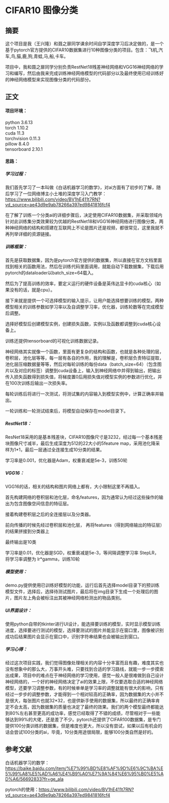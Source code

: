 # CIFAR10 图像分类
## 摘要

这个项目是我（王兴隆）和聂之扉同学课余时间自学深度学习后决定做的，是一个基于pytorch官方提供的CIFAR10数据集进行10种图像分类的项目。包含：飞机,汽车,鸟,猫,鹿,狗,青蛙,马,船,卡车。

项目中，我和聂之扉同学分别负责RestNet18残差神经网络和VGG16神经网络的学习和编写，然后由我来完成训练神经网络模型的代码部分以及最终使用已经训练好的神经网络模型来实现图像分类的代码部分。

## 正文

#### 项目环境：  

python      	  3.6.13  
torch         	  1.10.2  
cuda       	     11.3  
torchvision     0.11.3  
pillow      	    8.4.0  
tensorboard  2.10.1  

#### 思路：

##### 学习过程：

我们首先学习了一本叫做《白话机器学习的数学》，对ai方面有了初步的了解，随后学习了一位网络博主小土堆的深度学习入门教学：https://www.bilibili.com/video/BV1hE411t7RN?vd_source=ae43d9e9ab78266a397ed9841816fcf4

在了解了训练一个分类ai的详细步骤后，决定使用CIFAR10数据集，并采取领域内针对此训练集分类效果较为优越的RestNet18和VGG16神经网络进行图像分类，两种神经网络的结构和搭建在互联网上不论是图片还是视频，都很常见，这里我就不再列举详细的资源链接。

##### 训练框架：

首先是获取数据集，因为是pytorch官方提供的数据集，所以直接在官方文档里面找到相关的函数用法，然后在训练代码里面调用，就能自动下载数据集，下载后用pytorch的dataloader以batch_size=64载入。

然后为了提高训练的效率，要定义运行的硬件设备是英伟达显卡的cuda核心（如果没有的话，就是cpu）。

接下来就是提供一个可选择模型的输入提示，让用户能选择想要训练的模型。两种模型相关的训练参数如学习率以及自调整学习率，优化器，训练轮数等在完成模型后调整。

选择好模型后创建模型实例，创建损失函数，实例以及函数都调整到cuda核心设备上。

训练还提供tensorboard的可视化训练数据记录。

神经网络其实就像一个函数，里面有更复杂的结构和函数，也就是各种处理的层，卷积层，池化层等等，每一层有各自的作用，我的理解是，卷积层负责特征提取，池化层压缩数据量等等，然后对每轮训练的每份data（batch_size=64）（包含图片以及对应的标签）调整到cuda设备上，输入到神经网络中并得到输出，把输出传入损失函数得到损失值，将梯度置0后用损失值对模型实例的参数进行优化，并在100次训练后输出一次损失率。

每轮训练后将进行一次测试，将测试集的内容输入到模型实例中，计算正确率并输出。

一轮训练和一轮测试结束后，将模型自动保存在model目录下。

##### RestNet18：

ResNet18采用的是基本残差块，CIFAR10图像尺寸是3232，经过每一个基本残差块图像尺寸减半，最后生成深度为512的22大小的5feature map，采用池化降采样为1*1，最后一层通过全连接生成10分类的结果。

学习率是0.001，优化器是Adam，权重衰减是5e-3，训练50轮

##### VGG16：

VGG16的话，相关的结构和图片网络上都有，大小限制这里不再插入。

首先构建网络的卷积层和池化层，命名features，因为通常认为经过这些操作的输出为包含图像空间信息的特征层。

接着构建卷积层之后的全连接层以及分类器。

前向传播的时候先经过卷积层和池化层， 再将features（得到网络输出的特征层）的结果拼接到分类器上

最终输出是10类

学习率是0.01，优化器是SGD，权重衰减是5e-3，等间隔调整学习率 StepLR， 将学习率调整为 lr\*gamma，训练10轮

##### 模型使用：

demo.py提供使用已训练好模型的功能，运行后首先选择model目录下的预训练模型文件，选择后，选择待测试图片，最后将在img目录下生成一个处理后的图片，图片左上角会被标注出其被神经网络检测出的物品类别。

##### UI界面设计：

使用python自带的tkinter进行UI设计，能选择要训练的模型，实时显示模型训练进度，选择要进行测试的模型，选择要测试的图片并能显示在窗口里，图像被识别成功后结果图片会显示在窗口中，识别字符串结果也会被输出到窗口。

##### 学习心得：

经过这次项目实践，我们觉得图像处理相关的内容十分丰富而且有趣，难度其实也没有想象中的那么大，万事开头难，只要找到合适的学习路线，就能一步一步摸索出成果，项目中的难点在于神经网络的学习使用，感觉一般人是很难做到自己设计神经网络的，一个好的神经网络决定了ai的效果上限，不仅要选取合适的神经网络模型，还要学习调整参数，有的时候单单是学习率的调整就能有很大的影响，只有经过一步步的调整参数，才能得到一个相对较高的正确率，因为数据集的大小并不是很大，每张图片也就32*32，也是供新手使用的数据集，所以最终的正确率肯定不会太高，因为数据集的质量也决定了最终的效果。我们的两个模型最终都能达到80%左右甚至更高的成功率，感觉已经取得了不错的成绩，尽管相对于一些能够达到99%的大佬，还是差了不少。pytorch还提供了CIFAR100数据集，是专门提供100分类训练的数据集，但是难度也更大，所以没有尝试，如果以后有机会的话会尝试100分类的ai，毕竟，10分类用途很局限，能够100分类自然是好的。

## 参考文献

白话机器学习的数学：https://baike.baidu.com/item/%E7%99%BD%E8%AF%9D%E6%9C%BA%E5%99%A8%E5%AD%A6%E4%B9%A0%E7%9A%84%E6%95%B0%E5%AD%A6/56692833?fr=ge_ala

pytorch的使用：https://www.bilibili.com/video/BV1hE411t7RN?vd_source=ae43d9e9ab78266a397ed9841816fcf4
